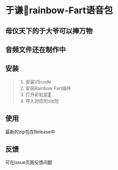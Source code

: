 # 于谦🌈rainbow-Fart语音包
## 母仪天下的于大爷可以捧万物
## 音频文件还在制作中

## 安装
> 1. 安装VScode
> 2. 安装Rainbow Fart插件
> 3. 打开彩虹屁🌈
> 4. 导入对应的zip包

## 使用
最新的zip包在Release中

## 反馈
可在issue页面反馈问题